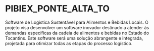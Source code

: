 # PIBIEX_PONTE_ALTA_TO
 Software de Logística Sustentável para Alimentos e Bebidas Locais. O projeto visa desenvolver um software inovador destinado a atender às demandas específicas da cadeia de alimentos e bebidas no Estado do Tocantins. Este software será uma solução abrangente e integrada, projetada para otimizar todas as etapas do processo logístico.
